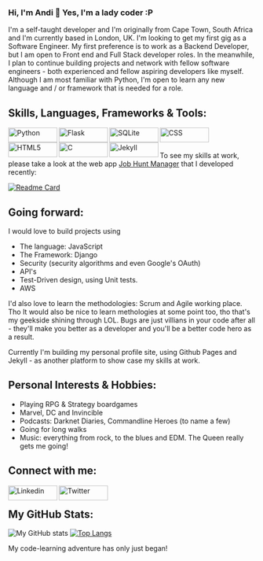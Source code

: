 ### Hi, I'm Andi 👋  Yes, I'm a lady coder :P

I'm a self-taught developer and I'm originally from Cape Town, South Africa and I'm currently based in London, UK. I'm looking to get my first gig as a Software Engineer. My first preference is to work as a Backend Developer, but I am open to Front end and Full Stack developer roles. In the meanwhile, I plan to continue building projects and network with fellow software engineers - both experienced and fellow aspiring developers like myself. Although I am most familiar with Python, I'm open to learn any new language and / or framework that is needed for a role. 


## Skills, Languages, Frameworks & Tools:
<img align="left" alt="Python" width="100px" height="30px" src="https://img.shields.io/badge/Python-3776AB?style=for-the-badge&logo=python&logoColor=white">
<img align="left" alt="Flask" width="100px" height="30px" src="https://img.shields.io/badge/Flask-000000?style=for-the-badge&logo=flask&logoColor=white">
<img align="left" alt="SQLite" width="100px" height="30px" src="https://img.shields.io/badge/SQLite-07405E?style=for-the-badge&logo=sqlite&logoColor=white">
<img align="left" alt="CSS" width="100px" height="30px" src="https://img.shields.io/badge/CSS-239120?&style=for-the-badge&logo=css3&logoColor=white">
<img align="left" alt="HTML5" width="100px" height="30px" src="https://img.shields.io/badge/HTML5-E34F26?style=for-the-badge&logo=html5&logoColor=white">
<img align="left" alt="C" width="100px" height="30px" src="https://img.shields.io/badge/C-00599C?style=for-the-badge&logo=c&logoColor=white">
<img align="left" alt="Jekyll" width="100px" height="30px" src="https://img.shields.io/badge/Jekyll-CC0000?style=for-the-badge&logo=Jekyll&logoColor=white">

<br/>
<br/>

To see my skills at work, please take a look at the web app [Job Hunt Manager](https://jobhuntmanger.herokuapp.com) that I developed recently: 

[![Readme Card](https://github-readme-stats.vercel.app/api/pin/?username=CardinisCode&repo=jobhuntmanager)](https://github.com/CardinisCode/jobhuntmanager)

## Going forward:

I would love to build projects using

* The language: JavaScript
* The Framework: Django 
* Security (security algorithms and even Google's OAuth)
* API's 
* Test-Driven design, using Unit tests. 
* AWS 

I'd also love to learn the methodologies: Scrum and Agile working place. Tho It would also be nice to learn methologies at some point too, tho that's my geekside shining through LOL. Bugs are just villians in your code after all - they'll make you better as a developer and you'll be a better code hero as a result. 

Currently I'm building my personal profile site, using Github Pages and Jekyll - as another platform to show case my skills at work. 

## Personal Interests & Hobbies:

* Playing RPG & Strategy boardgames
* Marvel, DC and Invincible
* Podcasts: Darknet Diaries, Commandline Heroes (to name a few)
* Going for long walks
* Music: everything from rock, to the blues and EDM. The Queen really gets me going! 

## Connect with me:

<a href="https://www.linkedin.com/in/acfolgado/">
<img align="left" alt="Linkedin" width="100px" height="30px" src="https://img.shields.io/badge/LinkedIn-0077B5?style=for-the-badge&logo=linkedin&logoColor=white"></a>

<a href="https://twitter.com/Andi_Folgado">
  <img align="left" alt="Twitter" width="100px" height="30px" src="https://img.shields.io/badge/Twitter-1DA1F2?style=for-the-badge&logo=twitter&logoColor=white">
</a>
<br/>

## My GitHub Stats:
![My GitHub stats](https://github-readme-stats.vercel.app/api?username=CardinisCode&show_icons=true&theme=tokyonight)
[![Top Langs](https://github-readme-stats.vercel.app/api/top-langs/?username=CardinisCode&layout=compact)](https://github.com/CardinisCode/github-readme-stats)

My code-learning adventure has only just began! 
